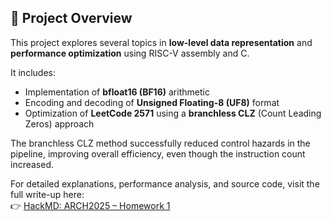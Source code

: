 ## 🧩 Project Overview

This project explores several topics in **low-level data representation** and **performance optimization** using RISC-V assembly and C.

It includes:
- Implementation of **bfloat16 (BF16)** arithmetic  
- Encoding and decoding of **Unsigned Floating-8 (UF8)** format  
- Optimization of **LeetCode 2571** using a **branchless CLZ** (Count Leading Zeros) approach

The branchless CLZ method successfully reduced control hazards in the pipeline, improving overall efficiency, even though the instruction count increased.

For detailed explanations, performance analysis, and source code, visit the full write-up here:  
👉 [HackMD: ARCH2025 – Homework 1](https://hackmd.io/@ab842650/arch2025-homework1)
